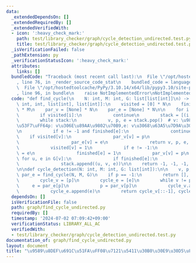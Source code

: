 ```yaml
---
data:
  _extendedDependsOn: []
  _extendedRequiredBy: []
  _extendedVerifiedWith:
  - icon: ':heavy_check_mark:'
    path: test/library_checker/graph/cycle_detection_undirected.test.py
    title: test/library_checker/graph/cycle_detection_undirected.test.py
  _isVerificationFailed: false
  _pathExtension: py
  _verificationStatusIcon: ':heavy_check_mark:'
  attributes:
    links: []
  bundledCode: "Traceback (most recent call last):\n  File \"/opt/hostedtoolcache/PyPy/3.10.14/x64/lib/pypy3.10/site-packages/onlinejudge_verify/documentation/build.py\"\
    , line 76, in _render_source_code_stat\n    bundled_code = language.bundle(\n\
    \  File \"/opt/hostedtoolcache/PyPy/3.10.14/x64/lib/pypy3.10/site-packages/onlinejudge_verify/languages/python.py\"\
    , line 96, in bundle\n    raise NotImplementedError\nNotImplementedError\n"
  code: "def find_cycle(\n    N: int, M: int, G: list[list[int]]\n) -> tuple[int,\
    \ int, int, list[int], list[int]]:\n    visited = [0] * N\n    finished = [0]\
    \ * M\n    par_v = [None] * N\n    par_e = [None] * N\n\n    for i in range(N):\n\
    \        if visited[i]:\n            continue\n        stack = [(i, -1, -1)]\n\
    \        while stack:\n            v, p, e = stack.pop()  # v: \u9802\u70B9\u756A\
    \u53F7\uFF64p: v\u306E\u89AA\u9802\u70B9,e: v\u3068\u63A5\u7D9A\u3059\u308B\u8FBA\
    \n            if e != -1 and finished[e]:\n                continue\n        \
    \    if visited[v]:\n                par_v[v] = p\n                if e != -1:\n\
    \                    par_e[v] = e\n                return v, p, e, par_v, par_e\n\
    \            visited[v] = 1\n            if e != -1:\n                par_e[v]\
    \ = e\n                finished[e] = 1\n            par_v[v] = p\n           \
    \ for u, e in G[v]:\n                if finished[e]:\n                    continue\n\
    \                stack.append((u, v, e))\n\n    return -1, -1, -1, par_v, par_e\n\
    \n\ndef cycle_detection(N: int, M: int, G: list[int]):\n\n    v, p, e, par_v,\
    \ par_e = find_cycle(N, M, G)\n    if p == -1:\n        return [], []\n    else:\n\
    \        cycle_v = [p]\n        cycle_e = [e]\n        while v != p:\n       \
    \     e = par_e[p]\n            p = par_v[p]\n            cycle_v.append(p)\n\
    \            cycle_e.append(e)\n        return cycle_v[::-1], cycle_e[::-1]\n"
  dependsOn: []
  isVerificationFile: false
  path: graph/find_cycle_undirected.py
  requiredBy: []
  timestamp: '2024-07-02 07:09:42+09:00'
  verificationStatus: LIBRARY_ALL_AC
  verifiedWith:
  - test/library_checker/graph/cycle_detection_undirected.test.py
documentation_of: graph/find_cycle_undirected.py
layout: document
title: "\u9589\u8DEF\u691C\u51FA\uFF08\u7121\u5411\u30B0\u30E9\u30D5\uFF09"
---
```

